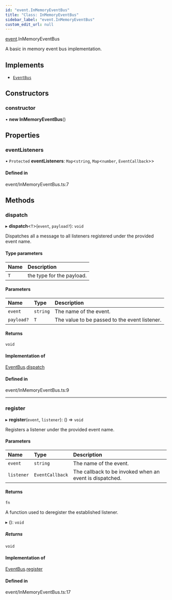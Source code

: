 ```yaml
---
id: "event.InMemoryEventBus"
title: "Class: InMemoryEventBus"
sidebar_label: "event.InMemoryEventBus"
custom_edit_url: null
---
```


[event](../modules/event.md).InMemoryEventBus

A basic in memory event bus implementation.

## Implements

- [`EventBus`](../interfaces/event.EventBus.md)

## Constructors

### constructor

• **new InMemoryEventBus**()

## Properties

### eventListeners

• `Protected` **eventListeners**: `Map`<`string`, `Map`<`number`, `EventCallback`\>\>

#### Defined in

event/InMemoryEventBus.ts:7

## Methods

### dispatch

▸ **dispatch**<`T`\>(`event`, `payload?`): `void`

Dispatches all a message to all listeners registered under the provided event name.

#### Type parameters

| Name | Description |
| :------ | :------ |
| `T` | the type for the payload. |

#### Parameters

| Name | Type | Description |
| :------ | :------ | :------ |
| `event` | `string` | The name of the event. |
| `payload?` | `T` | The value to be passed to the event listener. |

#### Returns

`void`

#### Implementation of

[EventBus](../interfaces/event.EventBus.md).[dispatch](../interfaces/event.EventBus.md#dispatch)

#### Defined in

event/InMemoryEventBus.ts:9

___

### register

▸ **register**(`event`, `listener`): () => `void`

Registers a listener under the provided event name.

#### Parameters

| Name | Type | Description |
| :------ | :------ | :------ |
| `event` | `string` | The name of the event. |
| `listener` | `EventCallback` | The callback to be invoked when an event is dispatched. |

#### Returns

`fn`

A function used to deregister the established listener.

▸ (): `void`

##### Returns

`void`

#### Implementation of

[EventBus](../interfaces/event.EventBus.md).[register](../interfaces/event.EventBus.md#register)

#### Defined in

event/InMemoryEventBus.ts:17
